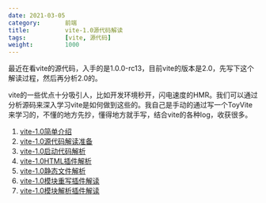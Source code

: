 ```yaml
---
date: 2021-03-05
category:       前端
title:          vite-1.0源代码解读
tags:           [vite, 源代码]
weight:         1000
---
```


最近在看vite的源代码，入手的是1.0.0-rc13，目前vite的版本是2.0，先写下这个解读过程，然后再分析2.0的。
<!--more-->
vite的一些优点十分吸引人，比如开发环境秒开，闪电速度的HMR。我们可以通过分析源码来深入学习vite是如何做到这些的。我自己是手动的通过写一个ToyVite来学习的，不懂的地方先抄，懂得地方就手写，结合vite的各种log，收获很多。

1. [vite-1.0简单介绍](/posts/2021-03-06-vite-1.0-simple-introduction/)
2. [vite-1.0源代码解读准备](/posts/2021-03-06-vite-1.0-preparation)
3. [vite-1.0启动代码解析](/posts/2021-03-07-vite-1.0-boot-code-analyze)
4. [vite-1.0HTML插件解析](/posts/2021-03-08-vite-1.0-html-plugin)
5. [vite-1.0静态文件解析](/posts/2021-03-09-vite-1.0-serve-static)
6. [vite-1.0模块重写插件解读](/posts/2021-03-09-vite-1.0-module-rewrite-plugin)
7. [vite-1.0模块解析插件解读](/posts/2021-03-15-vite-1.0-module-reresolve-plugin)
